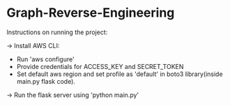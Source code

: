 # Graph-Reverse-Engineering

Instructions on running the project:

-> Install AWS CLI:
- Run 'aws configure'
- Provide credentials for ACCESS_KEY and SECRET_TOKEN
- Set default aws region and set profile as 'default' in boto3 library(inside main.py flask code).

-> Run the flask server using 'python main.py'
